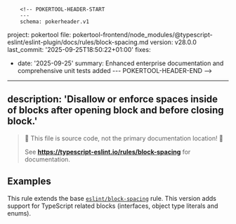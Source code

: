         <!-- POKERTOOL-HEADER-START
        ---
        schema: pokerheader.v1
project: pokertool
file: pokertool-frontend/node_modules/@typescript-eslint/eslint-plugin/docs/rules/block-spacing.md
version: v28.0.0
last_commit: '2025-09-25T18:50:22+01:00'
fixes:
- date: '2025-09-25'
  summary: Enhanced enterprise documentation and comprehensive unit tests added
        ---
        POKERTOOL-HEADER-END -->
---
description: 'Disallow or enforce spaces inside of blocks after opening block and before closing block.'
---

> 🛑 This file is source code, not the primary documentation location! 🛑
>
> See **https://typescript-eslint.io/rules/block-spacing** for documentation.

## Examples

This rule extends the base [`eslint/block-spacing`](https://eslint.org/docs/rules/block-spacing) rule.
This version adds support for TypeScript related blocks (interfaces, object type literals and enums).
